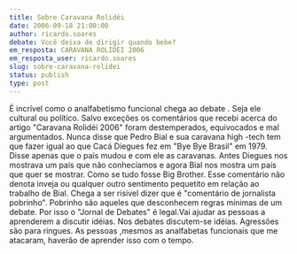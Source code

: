 ```yaml
---
title: Sobre Caravana Rolidéi
date: 2006-09-18 21:00:00
author: ricardo.soares
debate: Você deixa de dirigir quando bebe?
em_resposta: CARAVANA ROLIDÉI 2006
em_resposta_user: ricardo.soares
slug: sobre-caravana-rolidei
status: publish 
type: post
---
```


  
É incrível como o analfabetismo funcional chega ao debate . Seja ele cultural ou político. Salvo exceções os comentários que recebi acerca do artigo "Caravana Rolidéi 2006" foram destemperados, equivocados e mal argumentados. Nunca disse que Pedro Bial e sua caravana high -tech tem que fazer igual ao que Cacá Diegues fez em "Bye Bye Brasil" em 1979. Disse apenas que o país mudou e com ele as caravanas. Antes Diegues nos mostrava um país que não conhecíamos e agora Bial nos mostra um país que quer se mostrar. Como se tudo fosse Big Brother. Esse comentário não denota inveja ou qualquer outro sentimento pequetito em relação ao trabalho de Bial. Chega a ser risivel dizer que é "comentário de jornalista pobrinho". Pobrinho são aqueles que desconhecem regras mínimas de um debate. Por isso o "Jornal de Debates" é legal.Vai ajudar as pessoas a aprenderem a discutir idéias. Nos debates discutem-se idéias. Agressões são para ringues. As pessoas ,mesmos as analfabetas funcionais que me atacaram, haverão de aprender isso com o tempo.  
